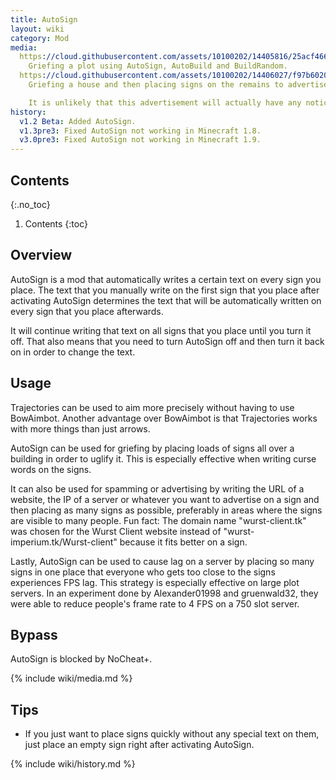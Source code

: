```yaml
---
title: AutoSign
layout: wiki
category: Mod
media:
  https://cloud.githubusercontent.com/assets/10100202/14405816/25acf466-fe97-11e5-9b7e-43fa7c282125.png: |
    Griefing a plot using AutoSign, AutoBuild and BuildRandom.
  https://cloud.githubusercontent.com/assets/10100202/14406027/f97b6020-fe9c-11e5-9d5a-f02f29ce3ab0.jpg: |
    Griefing a house and then placing signs on the remains to advertise the Wurst Client.

    It is unlikely that this advertisement will actually have any noticeable effect, as it was done on a private server, but it was still a lot of fun to do.
history:
  v1.2 Beta: Added AutoSign.
  v1.3pre3: Fixed AutoSign not working in Minecraft 1.8.
  v3.0pre3: Fixed AutoSign not working in Minecraft 1.9.
---
```

## Contents
{:.no_toc}
1. Contents
{:toc}

## Overview
AutoSign is a mod that automatically writes a certain text on every sign you place. The text that you manually write on the first sign that you place after activating AutoSign determines the text that will be automatically written on every sign that you place afterwards.

It will continue writing that text on all signs that you place until you turn it off. That also means that you need to turn AutoSign off and then turn it back on in order to change the text.

## Usage
Trajectories can be used to aim more precisely without having to use BowAimbot. Another advantage over BowAimbot is that Trajectories works with more things than just arrows.

AutoSign can be used for griefing by placing loads of signs all over a building in order to uglify it. This is especially effective when writing curse words on the signs.

It can also be used for spamming or advertising by writing the URL of a website, the IP of a server or whatever you want to advertise on a sign and then placing as many signs as possible, preferably in areas where the signs are visible to many people. Fun fact: The domain name "wurst-client.tk" was chosen for the Wurst Client website instead of "wurst-imperium.tk/Wurst-client" because it fits better on a sign.

Lastly, AutoSign can be used to cause lag on a server by placing so many signs in one place that everyone who gets too close to the signs experiences FPS lag. This strategy is especially effective on large plot servers. In an experiment done by Alexander01998 and gruenwald32, they were able to reduce people's frame rate to 4 FPS on a 750 slot server.

## Bypass
AutoSign is blocked by NoCheat+.

{% include wiki/media.md %}

## Tips
- If you just want to place signs quickly without any special text on them, just place an empty sign right after activating AutoSign.

{% include wiki/history.md %}

<!--
## Related
- AutoBuild
-->
